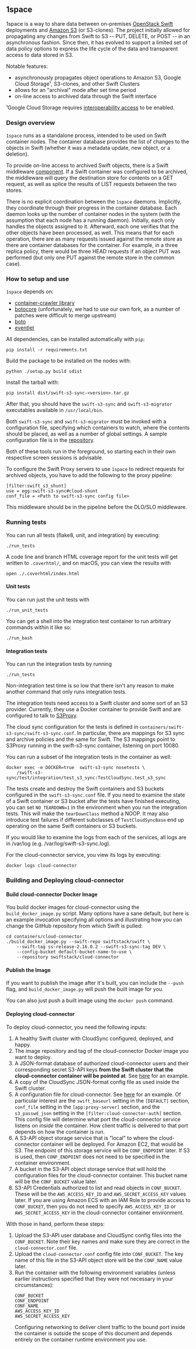 1space
------

1space is a way to share data between on-premises [OpenStack
Swift](https://github.com/openstack/swift)
deployments and [Amazon S3](https://aws.amazon.com/s3) (or S3-clones). The
project initially allowed for propagating any changes from Swift to S3 -- PUT,
DELETE, or POST -- in an asynchronous fashion. Since then, it has evolved to
support a limited set of data policy options to express the life cycle of the
data and transparent access to data stored in S3.

Notable features:

- asynchronously propagates object operations to Amazon S3, Google Cloud
  Storage&#185;, S3-clones, and other Swift Clusters
- allows for an "archival" mode after set time period
- on-line access to archived data through the Swift interface

&#185;Google Cloud Storage requires [interoperability
access](https://cloud.google.com/storage/docs/migrating#keys) to be enabled.

### Design overview

`1space` runs as a standalone process, intended to be used on Swift
container nodes. The container database provides the list of changes to the
objects in Swift (whether it was a metadata update, new object, or a deletion).

To provide on-line access to archived Swift objects, there is a Swift middleware
[component](https://github.com/swiftstack/1space/blob/master/s3_sync/shunt.py).
If a Swift container was configured to be archived, the middleware will query the
destination store for contents on a GET request, as well as splice the results
of LIST requests between the two stores.

There is no explicit coordination between the `1space` daemons.
Implicitly, they coordinate through their progress in the container database.
Each daemon looks up the number of container nodes in the system (with the
assumption that each node has a running daemon). Initially, each only handles
the objects assigned to it. Afterward, each one verifies that the other objects
have been processed, as well. This means that for each operation, there are
as many requests issued against the remote store as there are container
databases for the container. For example, in a three replica policy, there would
be three HEAD requests if an object PUT was performed (but only one PUT against
the remote store in the common case).

### How to setup and use

`1space` depends on:

- [container-crawler library](https://github.com/swiftstack/container-crawler)
- [botocore](https://github.com/swiftstack/botocore/tree/1.12.23.1)
  (unfortunately, we had to use our own fork, as a number of patches were
  difficult to merge upstream)
- [boto](https://github.com/boto/boto3)
- [eventlet](https://github.com/eventlet/eventlet)

All dependencies, can be installed automatically with `pip`:
```
pip install -r requirements.txt
```

Build the package to be installed on the nodes with:
```
python ./setup.py build sdist
```

Install the tarball with:
```
pip install dist/swift-s3-sync-<version>.tar.gz
```

After that, you should have the `swift-s3-sync` and `swift-s3-migrator`
executables available in `/usr/local/bin`.

Both `swift-s3-sync` and `swift-s3-migrator` must be invoked with a
configuration file, specifying which containers to watch, where the
contents should be placed, as well as a number of global settings. A
sample configuration file is in the
[repository](https://github.com/swiftstack/1space/blob/master/sync.json-sample).

Both of these tools run in the foreground, so starting each in their own
respective screen sessions is advisable.

To configure the Swift Proxy servers to use `1space` to redirect requests
for archived objects, you have to add the following to the proxy pipeline:
```
[filter:swift_s3_shunt]
use = egg:swift-s3-sync#cloud-shunt
conf_file = <Path to swift-s3-sync config file>
```

This middleware should be in the pipeline before the DLO/SLO middleware.

### Running tests

You can run all tests (flake8, unit, and integration) by executing:
```
./run_tests
```

A code line and branch HTML coverage report for the unit tests will get
written to `.coverhtml/`, and on macOS, you can view the results with
```
open ./.coverhtml/index.html
```

#### Unit tests

You can run just the unit tests with
```
./run_unit_tests
```

You can get a shell into the integration test container to run arbitrary
commands within it like so:

```
./run_bash
```


#### Integration tests

You can run the integration tests by running
```
./run_tests
```

Non-integration test time is so low that there isn't any reason to make
another command that only runs integration tests.

The integration tests need access to a Swift cluster and some sort of an S3
provider. Currently, they use a Docker container to provide Swift and are
configured to talk to [S3Proxy](https://github.com/andrewgaul/s3proxy).

The cloud sync configuration for the tests is defined in
`containers/swift-s3-sync/swift-s3-sync.conf`. In particular, there are mappings for S3
sync and archive policies and the same for Swift. The S3 mappings point to
S3Proxy running in the swift-s3-sync container, listening on port 10080.

You can run a subset of the integration tests in the container as well:

```
docker exec -e DOCKER=true  swift-s3-sync nosetests \
    /swift-s3-sync/test/integration/test_s3_sync:TestCloudSync.test_s3_sync
```

The tests create and destroy the Swift containers and S3 buckets configured in
the `swift-s3-sync.conf` file.  If you need to examine the state of a Swift
container or S3 bucket after the tests have finished executing, you can set
`NO_TEARDOWN=1` in the environment when you run the integration tests.  This
will make the `tearDownClass` method a NOOP.  It may also introduce test
failures if different subclasses of `TestCloudSyncBase` end up operating on the
same Swift containers or S3 buckets.

If you would like to examine the logs from each of the services, all logs are in
/var/log (e.g. /var/log/swift-s3-sync.log).

For the cloud-connector service, you view its logs by executing:
```
docker logs cloud-connector
```

### Building and Deploying cloud-connector

#### Build cloud-connector Docker Image

You build docker images for cloud-connector using the
`build_docker_image.py` script.  Many options have a sane default, but here is
an example invocation specifying all options and illustrating how you can
change the GitHub repository from which Swift is pulled:

```
cd containers/cloud-connector
./build_docker_image.py --swift-repo swiftstack/swift \
    --swift-tag ss-release-2.16.0.2 --swift-s3-sync-tag DEV \
    --config-bucket default-bucket-name-to-use \
    --repository swiftstack/cloud-connector
```

#### Publish the Image

If you want to publish the image after it's built, you can include the
`--push` flag, and `build_docker_image.py` will push the built image for
you.

You can also just push a built image using the `docker push` command.

#### Deploying cloud-connector

To deploy cloud-connector, you need the following inputs:

1. A healthy Swift cluster with CloudSync configured, deployed, and happy.
1. The image repository and tag of the cloud-connector Docker image you want to
   deploy.
1. A JSON-format database of authorized cloud-connector users and their
   corresponding secret S3-API keys **from the Swift cluster that the
   cloud-connector container will be pointed at**.  See
   [here](https://github.com/swiftstack/1space/blob/master/containers/swift-s3-sync/s3-passwd.json)
   for an example.
1. A copy of the CloudSync JSON-format config file as used inside the Swift
   cluster.
1. A configuration file for cloud-connector.  See
   [here](https://github.com/swiftstack/1space/blob/master/containers/swift-s3-sync/cloud-connector.conf)
   for an example.  Of particular interest are the `swift_baseurl` setting in
   the `[DEFAULT]` section, `conf_file` setting in the `[app:proxy-server]`
   section, and the `s3_passwd_json` setting in the
   `[filter:cloud-connector-auth]` section.  This config file will determine
   what port the cloud-connector service listens on _inside_ the container.
   How client traffic is delivered to that port depends on how the container
   is run.
1. A S3-API object storage service that is "local" to where the cloud-connector
   container will be deployed.  For Amazon EC2, that would be S3.  The endpoint of
   this storage service will be `CONF_ENDPOINT` later.  If S3 is used, then
   `CONF_ENDPOINT` does not need to be specified in the container environment.
1. A bucket in the S3-API object storage service that will hold the
   configuration files for the cloud-connector container.  This bucket name
   will be the `CONF_BUCKET` value later.
1. S3-API Credentials authorized to list and read objects in `CONF_BUCKET`.
   These will be the `AWS_ACCESS_KEY_ID` and `AWS_SECRET_ACCESS_KEY` values
   later.  If you are using Amazon ECS with an IAM Role to provide access to
   `CONF_BUCKET`, then you do not need to specify `AWS_ACCESS_KEY_ID` or
   `AWS_SECRET_ACCESS_KEY` in the cloud-connector container environment.

With those in hand, perform these steps:

1. Upload the S3-API user database and CloudSync config files into the
   `CONF_BUCKET`.  Note their key names and make sure they are correct in the
   `cloud-connector.conf` file.
1. Upload the `cloud-connector.conf` config file into `CONF_BUCKET`.  The key
   name of this file in the S3-API object store will be the `CONF_NAME` value
   later.
1. Run the container with the following environment variables (unless earlier
   instructions specified that they were not necessary in your circumstances):
    ```
    CONF_BUCKET
    CONF_ENDPOINT
    CONF_NAME
    AWS_ACCESS_KEY_ID
    AWS_SECRET_ACCESS_KEY
    ```
   Configuring networking to deliver client traffic to the bound port inside the
   container is outside the scope of this document and depends entirely on the
   container runtime environment you use.
